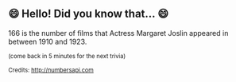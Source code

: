 ## 😄 Hello! Did you know that... 😄
166 is the number of films that Actress Margaret Joslin appeared in between 1910 and 1923.

<sup>(come back in 5 minutes for the next trivia)</sup>


<sup>Credits: http://numbersapi.com</sup>
